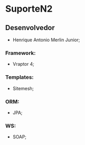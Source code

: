 # SuporteN2 

## Desenvolvedor
  - Henrique Antonio Merlin Junior;
  
### Framework:
 - Vraptor 4;
 
### Templates:
 - Sitemesh;
 
### ORM:
 - JPA;
 
### WS:
 - SOAP;
